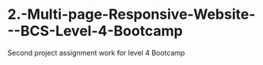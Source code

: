 # 2.-Multi-page-Responsive-Website---BCS-Level-4-Bootcamp
Second project assignment work for level 4 Bootcamp
